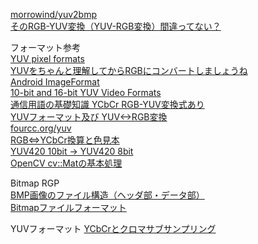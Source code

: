 [morrowind/yuv2bmp](https://github.com/morrowind/yuv2bmp)<br/>
[そのRGB-YUV変換（YUV-RGB変換）間違ってない？](http://whoinside.blog3.fc2.com/blog-entry-2021.html)<br/>

フォーマット参考<br/>
[YUV pixel formats](http://www.fourcc.org/yuv.php)<br/>
[YUVをちゃんと理解してからRGBにコンバートしましょうね](http://klabgames.tech.blog.jp.klab.com/archives/1054828175.html)<br/>
[Android ImageFormat](https://developer.android.com/reference/android/graphics/ImageFormat#RAW10)<br/>
[10-bit and 16-bit YUV Video Formats](https://docs.microsoft.com/en-us/windows/win32/medfound/10-bit-and-16-bit-yuv-video-formats)<br/>
[通信用語の基礎知識 YCbCr RGB-YUV変換式あり](https://www.wdic.org/w/WDIC/YCbCr)<br/>
[YUVフォーマット及び YUV<->RGB変換](https://vision.kuee.kyoto-u.ac.jp/~hiroaki/firewire/yuv.html)<br/>
[fourcc.org/yuv](http://www.fourcc.org/yuv.php)<br/>
[RGB⇔YCbCr換算と色見本](https://stackoverflow.com/questions/45203730/what-is-fourcc-code-for-yuv420-yuv422-10-bit-semi-planar-formats)<br/>
[YUV420 10bit -> YUV420 8bit](http://blog.sina.com.cn/s/blog_80ce3a550101n5tq.html)<br/>
[OpenCV cv::Matの基本処理](http://opencv.jp/cookbook/opencv_mat.html)<br/>

Bitmap RGP<br/>
[BMP画像のファイル構造（ヘッダ部・データ部） ](https://algorithm.joho.info/image-processing/bmp-file-data-header/)<br/>
[Bitmapファイルフォーマット](http://www.umekkii.jp/data/computer/file_format/bitmap.cgi)<br/>

YUVフォーマット
[YCbCrとクロマサブサンプリング](https://videotech.densan-labs.net/articles/2017/08/28/yuv444-422-420.html)<br>
